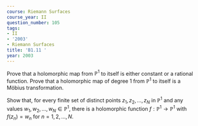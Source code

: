 ```yaml
---
course: Riemann Surfaces
course_year: II
question_number: 105
tags:
- II
- '2003'
- Riemann Surfaces
title: 'B1.11 '
year: 2003
---
```



Prove that a holomorphic map from $\mathbb{P}^{1}$ to itself is either constant or a rational function. Prove that a holomorphic map of degree 1 from $\mathbb{P}^{1}$ to itself is a Möbius transformation.

Show that, for every finite set of distinct points $z_{1}, z_{2}, \ldots, z_{N}$ in $\mathbb{P}^{1}$ and any values $w_{1}, w_{2}, \ldots, w_{N} \in \mathbb{P}^{1}$, there is a holomorphic function $f: \mathbb{P}^{1} \rightarrow \mathbb{P}^{1}$ with $f\left(z_{n}\right)=w_{n}$ for $n=1,2, \ldots, N$.